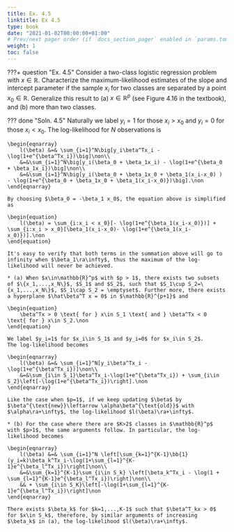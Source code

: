 ```yaml
---
title: Ex. 4.5
linktitle: Ex 4.5
type: book
date: "2021-01-02T00:00:00+01:00"
# Prev/next pager order (if `docs_section_pager` enabled in `params.toml`)
weight: 1
toc: false
---
```

???+ question "Ex. 4.5"
    Consider a two-class logistic regression problem with $x\in\mathbb{R}$. Characterize the maximum-likelihood estimates of the slope and intercept parameter if the sample $x_i$ for two classes are separated by a point $x_0\in\mathbb{R}$. Generalize this result to (a) $x\in \mathbb{R}^p$ (see Figure 4.16 in the textbook), and (b) more than two classes.

??? done "Soln. 4.5" 
    Naturally we label $y_i=1$ for those $x_i > x_0$ and $y_i=0$ for those $x_i < x_0$. The log-likelihood for $N$ observations is

	\begin{eqnarray}
		l(\beta) &=& \sum_{i=1}^N\big[y_i\beta^Tx_i -\log(1+e^{\beta^Tx_i})\big]\non\\
		&=&\sum_{i=1}^N\big[y_i(\beta_0 + \beta_1x_i) - \log(1+e^{\beta_0 + \beta_1x_i})\big]\non\\
		&=&\sum_{i=1}^N\big[y_i(\beta_0 + \beta_1x_0 + \beta_1(x_i-x_0) ) - \log(1+e^{\beta_0 + \beta_1x_0 + \beta_1(x_i-x_0)})\big].\non
	\end{eqnarray}

	By choosing $\beta_0 = -\beta_1 x_0$, the equation above is simplified as

	\begin{equation}
		l(\beta) = \sum_{i:x_i < x_0}[- \log(1+e^{\beta_1(x_i-x_0)})] + \sum_{i:x_i > x_0}[\beta_1(x_i-x_0)- \log(1+e^{\beta_1(x_i-x_0)})].\non
	\end{equation}

	It's easy to verify that both terms in the summation above will go to infinity when $\beta_1\ra\infty$, thus the maximum of the log-likelihood will never be achieved.

	* (a) When $x\in\mathbb{R}^p$ with $p > 1$, there exists two subsets of $\{x_1,...,x_N\}$, $S_1$ and $S_2$, such that $S_1\cup S_2=\{x_1,...,x_N\}$, $S_1\cap S_2 = \emptyset$. Further more, there exists a hyperplane $\hat\beta^T x = 0$ in $\mathbb{R}^{p+1}$ and 
  
	\begin{equation}
		\beta^Tx > 0 \text{ for } x\in S_1 \text{ and } \beta^Tx < 0 \text{ for } x\in S_2.\non
	\end{equation}

	We label $y_i=1$ for $x_i\in S_1$ and $y_i=0$ for $x_i\in S_2$.
	The log-likelihood becomes
	
    \begin{eqnarray}
		l(\beta) &=& \sum_{i=1}^N[y_i\beta^Tx_i - \log(1+e^{\beta^Tx_i})]\non\\
		&=&\sum_{i\in S_1}\beta^Tx_i-\log(1+e^{\beta^Tx_i}) + \sum_{i\in S_2}\left[-\log(1+e^{\beta^Tx_i})\right].\non
	\end{eqnarray}
	
    Like the case when $p=1$, if we keep updating $\beta$ by $\beta^{\text{new}}\leftarrow \alpha\beta^{\text{old}}$ with $\alpha\ra+\infty$, the log-likelihood $l(\beta)\ra+\infty$.

	* (b) For the case where there are $K>2$ classes in $\mathbb{R}^p$ with $p>1$, the same arguments follow. In particular, the log-likelihood becomes
	
    \begin{eqnarray}
	    l(\beta) &=& \sum_{i=1}^N \left[\sum_{k=1}^{K-1}\bb{1}(y_i=k)\beta_k^Tx_i-\log(1+\sum_{l=1}^{K-1}e^{\beta_l^Tx_i})\right]\non\\
		&=&\sum_{k=1}^{K-1}\sum_{i\in S_k} \left[\beta_k^Tx_i - \log(1 + \sum_{l=1}^{K-1}e^{\beta_l^Tx_i})\right]\non\\
		&& + \sum_{i\in S_K}\left[-\log(1+\sum_{l=1}^{K-1}e^{\beta_l^Tx_i})\right]\non
	\end{eqnarray}
	
    There exists $\beta_k$ for $k=1,...,K-1$ such that $\beta^T_kx > 0$ for $x\in S_k$, therefore, by similar arguments of increasing $\beta_k$ in (a), the log-likelihood $l(\beta)\ra+\infty$.
	